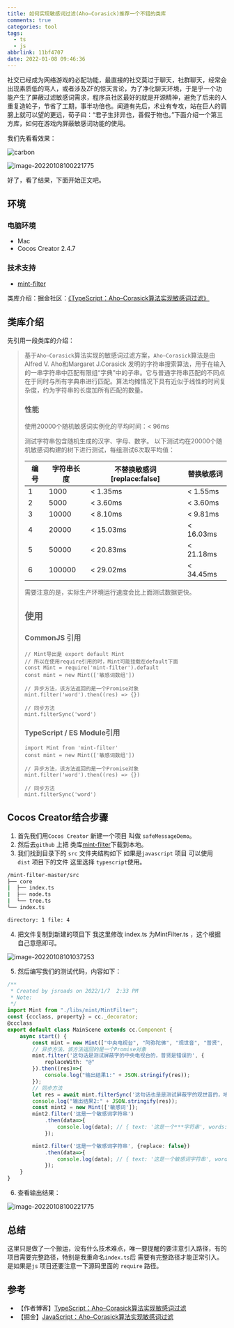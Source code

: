 ```yaml
---
title: 如何实现敏感词过滤(Aho–Corasick)推荐一个不错的类库
comments: true
categories: tool
tags:
  - ts
  - js
abbrlink: 11bf4707
date: 2022-01-08 09:46:36
---
```


社交已经成为网络游戏的必配功能，最直接的社交莫过于聊天，社群聊天，经常会出现素质低的骂人，或者涉及ZF的惊天言论，为了净化聊天环境，于是乎一个功能产生了屏蔽过滤敏感词需求，程序员社区最好的就是开源精神，避免了后来的人重复造轮子，节省了工期，事半功倍也。闻道有先后，术业有专攻，站在巨人的肩膀上就可以望的更远，荀子曰：“君子生非异也，善假于物也。”下面介绍一个第三方库，如何在游戏内屏蔽敏感词功能的使用。
<!--more-->
我们先看看效果：

![carbon](如何实现敏感词过滤-Aho–Corasick-推荐一个不错的类库/carbon.png)

![image-20220108100221775](如何实现敏感词过滤-Aho–Corasick-推荐一个不错的类库/image-20220108100221775.png)

好了，看了结果，下面开始正文吧。

## 环境

### 电脑环境

- Mac 
- Cocos Creator 2.4.7

### 技术支持

- [mint-filter](https://github.com/ZhelinCheng/mint-filter)

类库介绍：掘金社区：[《TypeScript：Aho–Corasick算法实现敏感词过滤》](https://juejin.im/post/5cfa6bb6f265da1b8a4f0ed8)

## 类库介绍

先引用一段类库的介绍：

> 基于`Aho–Corasick`算法实现的敏感词过滤方案，`Aho–Corasick`算法是由Alfred V. Aho和Margaret J.Corasick 发明的字符串搜索算法，用于在输入的一串字符串中匹配有限组“字典”中的子串。它与普通字符串匹配的不同点在于同时与所有字典串进行匹配。算法均摊情况下具有近似于线性的时间复杂度，约为字符串的长度加所有匹配的数量。
>
> ### 性能
>
> 使用20000个随机敏感词实例化的平均时间：< 96ms
>
> 测试字符串包含随机生成的汉字、字母、数字。 以下测试均在20000个随机敏感词构建的树下进行测试，每组测试6次取平均值：
>
> | 编号 | 字符串长度 | 不替换敏感词[replace:false] | 替换敏感词 |
> | ---- | ---------- | --------------------------- | ---------- |
> | 1    | 1000       | < 1.35ms                    | < 1.55ms   |
> | 2    | 5000       | < 3.60ms                    | < 3.60ms   |
> | 3    | 10000      | < 8.10ms                    | < 9.81ms   |
> | 4    | 20000      | < 15.03ms                   | < 16.03ms  |
> | 5    | 50000      | < 20.83ms                   | < 21.18ms  |
> | 6    | 100000     | < 29.02ms                   | < 34.45ms  |
>
> 需要注意的是，实际生产环境运行速度会比上面测试数据更快。
>
> ## 使用
>
> ### CommonJS 引用
>
> ```
> // Mint导出是 export default Mint
> // 所以在使用require引用的时，Mint可能挂载在default下面
> const Mint = require('mint-filter').default
> const mint = new Mint(['敏感词数组'])
> 
> // 异步方法，该方法返回的是一个Promise对象
> mint.filter('word').then((res) => {})
> 
> // 同步方法
> mint.filterSync('word')
> ```
>
> ### TypeScript / ES Module引用
>
> ```
> import Mint from 'mint-filter'
> const mint = new Mint(['敏感词数组'])
> 
> // 异步方法，该方法返回的是一个Promise对象
> mint.filter('word').then((res) => {})
> 
> // 同步方法
> mint.filterSync('word')
> ```
>
> 

## Cocos Creator结合步骤

1. 首先我们用`Cocos Creator` 新建一个项目 叫做 `safeMessageDemo`。
2. 然后去`github` 上把 类库[mint-filter](https://github.com/ZhelinCheng/mint-filter)下载到本地。
3. 我们找到目录下的 `src` 文件夹结构如下 如果是`javascript` 项目 可以使用 `dist` 项目下的文件 这里选择 `typescript`使用。

```bash
/mint-filter-master/src
├── core
|  ├── index.ts
|  ├── node.ts
|  └── tree.ts
└── index.ts

directory: 1 file: 4
```

4. 把文件复制到新建的项目下  我这里修改 index.ts 为MintFilter.ts ，这个根据自己意愿即可。

![image-20220108101037253](如何实现敏感词过滤-Aho–Corasick-推荐一个不错的类库/image-20220108101037253.png)

5. 然后编写我们的测试代码，内容如下：

```typescript
/**
 * Created by jsroads on 2022/1/7  2:33 PM
 * Note:
 */
import Mint from "./libs/mint/MintFilter";
const {ccclass, property} = cc._decorator;
@ccclass
export default class MainScene extends cc.Component {
    async start() {
        const mint = new Mint(["中央电视台", "阿弥陀佛", "观世音", "普贤", "文殊", "地藏"]);
        // 异步方法，该方法返回的是一个Promise对象
        mint.filter('这句话是测试屏蔽字的中央电视台的，普贤是错误的', {
            replaceWith: "@"
        }).then((res)=>{
            console.log("输出结果1:" + JSON.stringify(res));
        });
        // 同步方法
        let res = await mint.filterSync('这句话也是是测试屏蔽字的观世音的，地藏是错误的');
        console.log("输出结果2:" + JSON.stringify(res));
        const mint2 = new Mint(['敏感词']);
        mint2.filter('这是一个敏感词字符串')
            .then(data=>{
                console.log(data); // { text: '这是一个***字符串', words: [ '敏感词' ], pass: false }
            });

        mint2.filter('这是一个敏感词字符串', {replace: false})
            .then(data=>{
                console.log(data); // { text: '这是一个敏感词字符串', words: [ '敏感词' ], pass: false }
            });
    }
}

```

6. 查看输出结果：

![image-20220108100221775](如何实现敏感词过滤-Aho–Corasick-推荐一个不错的类库/image-20220108100221775.png)

## 总结

这里只是做了一个搬运，没有什么技术难点，唯一要提醒的要注意引入路径，有的项目需要完整路径，特别是我重命名`index.ts`后 需要有完整路径才能正常引入。是如果是`js` 项目还要注意一下源码里面的 `require` 路径。

## 参考

- 【作者博客】[TypeScript：Aho–Corasick算法实现敏感词过滤](https://zhelin.me/47627553bd09576fbdeafc11dc93bfbf/)
- 【掘金】[JavaScript：Aho–Corasick算法实现敏感词过滤](https://juejin.cn/post/6844903861493170189)